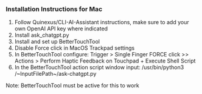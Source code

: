 ### Installation Instructions for Mac

1. Follow Quinexus/CLI-AI-Assistant instructions, make sure to add your own OpenAI API key where indicated
2. Install ask_chatgpt.py
3. Install and set up BetterTouchTool
4. Disable Force click in MacOS Trackpad settings
5. In BetterTouchTool configure: Trigger > Single Finger FORCE click >> Actions > Perform Haptic Feedback on Touchpad + Execute Shell Script
6. In the BetterTouchTool action script window input: /usr/bin/python3 /~InputFilePath~/ask-chatgpt.py

Note: BetterTouchTool must be active for this to work
